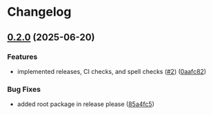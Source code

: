 # Changelog

## [0.2.0](https://github.com/lumina-ai-inc/chunkr-chat-app/compare/chunkr-chat-app-v0.1.0...chunkr-chat-app-v0.2.0) (2025-06-20)


### Features

* implemented releases, CI checks, and spell checks ([#2](https://github.com/lumina-ai-inc/chunkr-chat-app/issues/2)) ([0aafc82](https://github.com/lumina-ai-inc/chunkr-chat-app/commit/0aafc82fec60a9948dcd6f4905978317cee2aff6))


### Bug Fixes

* added root package in release please ([85a4fc5](https://github.com/lumina-ai-inc/chunkr-chat-app/commit/85a4fc5d5302028a1c65804349ebff8e0af513a9))
